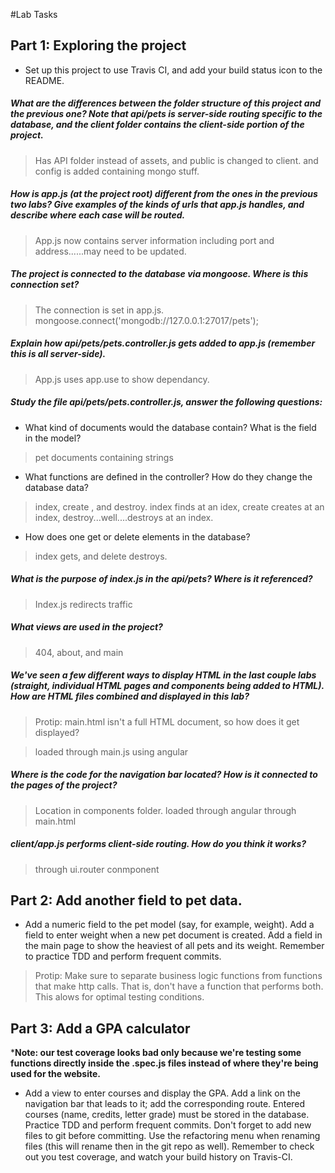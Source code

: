 #Lab Tasks

## Part 1: Exploring the project

- Set up this project to use Travis CI, and add your build status icon to the README.

##### What are the differences between the folder structure of this project and the previous one? Note that api/pets is server-side routing specific to the database, and the client folder contains the client-side portion of the project.

> Has API folder instead of assets, and public is changed to client. and config is added containing mongo stuff.

##### How is app.js (at the project root) different from the ones in the previous two labs? Give examples of the kinds of urls that app.js handles, and describe where each case will be routed.

> App.js now contains server information including port and address......may need to be updated.

##### The project is connected to the database via mongoose. Where is this connection set?

> The connection is set in app.js. mongoose.connect('mongodb://127.0.0.1:27017/pets');

##### Explain how api/pets/pets.controller.js gets added to app.js (remember this is all server-side).

> App.js uses app.use to show dependancy.

##### Study the file api/pets/pets.controller.js, answer the following questions:
-  What kind of documents would the database contain? What is the field in the model?

> pet documents containing strings

-  What functions are defined in the controller? How do they change the database data?

> index, create , and destroy. index finds at an idex, create creates at an index, destroy...well....destroys at an index.

-  How does one get or delete elements in the database?

> index gets, and delete destroys.

##### What is the purpose of index.js in the api/pets? Where is it referenced?

> Index.js redirects traffic

##### What views are used in the project?

> 404, about, and main

##### We've seen a few different ways to display HTML in the last couple labs (straight, individual HTML pages and components being added to HTML). How are HTML files combined and displayed in this lab? 

>Protip: main.html isn't a full HTML document, so how does it get displayed?

> loaded through main.js using angular

##### Where is the code for the navigation bar located? How is it connected to the pages of the project?

> Location in components folder. loaded through angular through main.html

##### client/app.js performs client-side routing. How do you think it works?

> through ui.router conmponent

## Part 2: Add another field to pet data.

- Add a numeric field to the pet model (say, for example, weight). Add a field to enter weight when a new pet document is created. Add a field in the main page to show the heaviest of all pets and its weight. Remember to practice TDD and perform frequent commits.

>Protip: Make sure to separate business logic functions from functions that make http calls. That is, don't have a function that performs both. This alows for optimal testing conditions.

## Part 3: Add a GPA calculator
***Note: our test coverage looks bad only because we're testing some functions directly inside the .spec.js files instead of where they're being used for the website.**
- Add a view to enter courses and display the GPA. Add a link on the navigation bar that leads to it; add the corresponding route. Entered courses (name, credits, letter grade) must be stored in the database. Practice TDD and perform frequent commits. Don't forget to add new files to git before committing. Use the refactoring menu when renaming files (this will rename then in the git repo as well). Remember to check out you test coverage, and watch your build history on Travis-CI.
